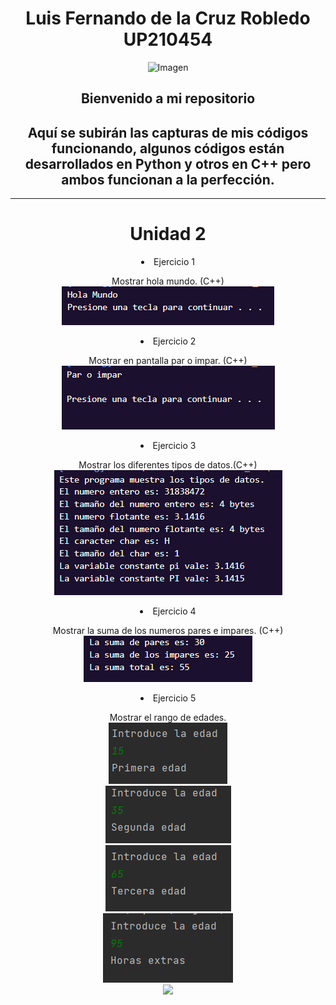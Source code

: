 <center>  

# Luis Fernando de la Cruz Robledo UP210454  
![Imagen](Imagenes/gif.gif)  
<h2>Bienvenido a mi repositorio</h2>  
<h2>Aquí se subirán las capturas de mis códigos funcionando, algunos códigos están desarrollados en Python y otros en C++ pero ambos funcionan a la perfección.</h2>    

___

# Unidad 2  
<li>Ejercicio 1  

Mostrar hola mundo. (C++)  
<img src="Imagenes/U1E1.PNG">

<li>Ejercicio 2  

Mostrar en pantalla par o impar. (C++)  
<img src="Imagenes/U1E2.PNG">

<li>Ejercicio 3  

Mostrar los diferentes tipos de datos.(C++)  
<img src="Imagenes/U1E3.PNG">  

<li>Ejercicio 4  

Mostrar la suma de los numeros pares e impares. (C++)  
<img src="Imagenes/U1E4.png">  

<li>Ejercicio 5  

Mostrar el rango de edades.  
<img src="Imagenes/U1E5_1.png">  
<img src="Imagenes/U1E5_2.png">  
<img src="Imagenes/U1E5_3.png">  
<img src="Imagenes/U1E5_4.png">  
<img src="Imagenes/U1E5_5.png">  
  

